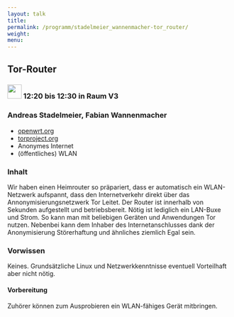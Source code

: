 ```yaml
---
layout: talk
title:
permalink: /programm/stadelmeier_wannenmacher-tor_router/
weight: 
menu:
---
```

## Tor-Router

### <img height = "32" src="../../images/lightning.svg"> 12:20 bis 12:30 in Raum V3

### Andreas&nbsp;Stadelmeier,&nbsp;Fabian&nbsp;Wannenmacher

- <a href="https://openwrt.org" target="_blank">openwrt.org</a>
- <a href="https://torproject.org" target="_blank">torproject.org</a>
- Anonymes Internet
- (öffentliches) WLAN

### Inhalt

Wir haben einen Heimrouter so präpariert, dass er automatisch ein WLAN-
Netzwerk aufspannt, dass den Internetverkehr direkt über das
Annonymisierungsnetzwerk Tor Leitet.
Der Router ist innerhalb von Sekunden aufgestellt und betriebsbereit. Nötig
ist lediglich ein LAN-Buxe und Strom.
So kann man mit beliebigen Geräten und Anwendungen Tor nutzen.
Nebenbei kann dem Inhaber des Internetanschlusses dank der Anonymisierung
Störerhaftung und ähnliches ziemlich Egal sein.

### Vorwissen

Keines. Grundsätzliche Linux und Netzwerkkenntnisse eventuell Vorteilhaft aber nicht nötig.

#### Vorbereitung

Zuhörer können zum Ausprobieren ein WLAN-fähiges Gerät mitbringen.
